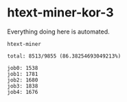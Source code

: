 # htext-miner-kor-3

Everything doing here is automated.

```
htext-miner

total: 8513/9855 (86.38254693049213%)

job0: 1538
job1: 1781
job2: 1680
job3: 1838
job4: 1676
```